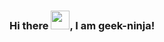 ### Hi there <img src="https://raw.githubusercontent.com/MartinHeinz/MartinHeinz/master/wave.gif" width="30px">, I am geek-ninja!
